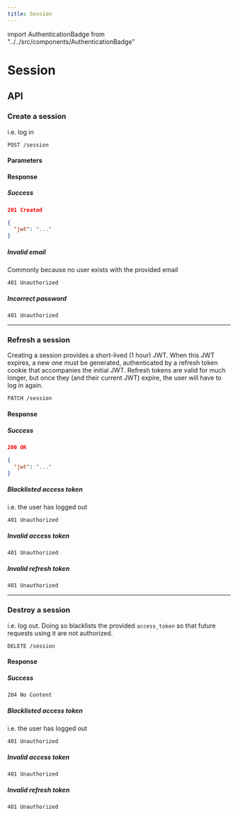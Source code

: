 ```yaml
---
title: Session
---
```


import AuthenticationBadge from "../../src/components/AuthenticationBadge"

# Session

## API
### Create a session
i.e. log in
```
POST /session
```
#### Parameters
#### Response
##### Success
```json
201 Created

{
  "jwt": "..."
}
```
##### Invalid email
Commonly because no user exists with the provided email
```
401 Unauthorized
```
##### Incorrect password
```
401 Unauthorized
```
---
### Refresh a session <AuthenticationBadge required />
Creating a session provides a short-lived (1 hour) JWT. When this JWT expires,
a new one must be generated, authenticated by a refresh token cookie that
accompanies the initial JWT. Refresh tokens are valid for much longer, but
once they (and their current JWT) expire, the user will have to log in again.
```
PATCH /session
```
#### Response
##### Success
```json
200 OK

{
  "jwt": "..."
}
```
##### Blacklisted access token
i.e. the user has logged out
```
401 Unauthorized
```
##### Invalid access token
```
401 Unauthorized
```
##### Invalid refresh token
```
401 Unauthorized
```
---
### Destroy a session <AuthenticationBadge required />
i.e. log out. Doing so blacklists the provided `access_token` so that future
requests using it are not authorized.
```
DELETE /session
```
#### Response
##### Success
```
204 No Content
```
##### Blacklisted access token
i.e. the user has logged out
```
401 Unauthorized
```
##### Invalid access token
```
401 Unauthorized
```
##### Invalid refresh token
```
401 Unauthorized
```
